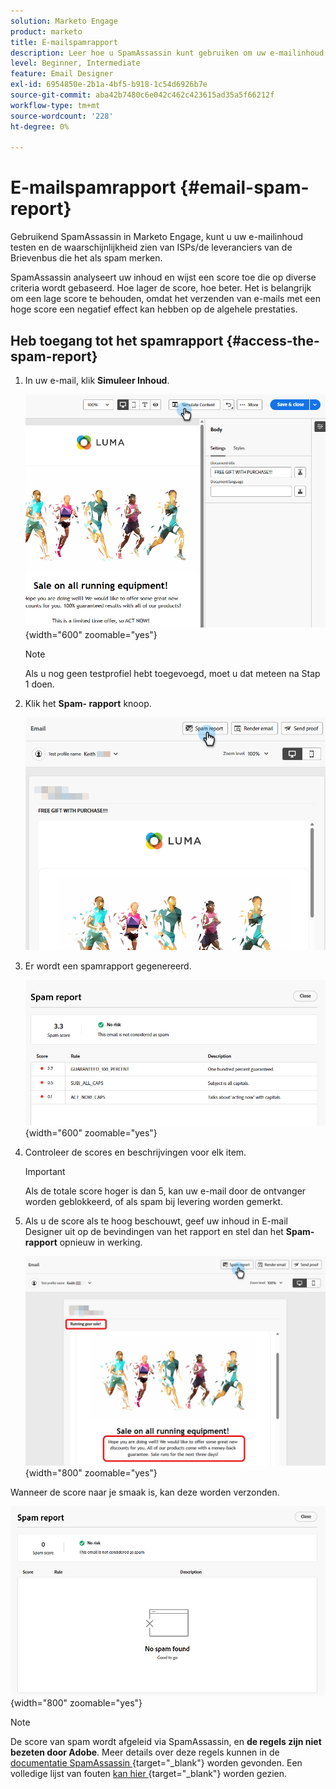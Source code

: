 ```yaml
---
solution: Marketo Engage
product: marketo
title: E-mailspamrapport
description: Leer hoe u SpamAssassin kunt gebruiken om uw e-mailinhoud te testen en de kans te zien dat deze als spam wordt gemarkeerd.
level: Beginner, Intermediate
feature: Email Designer
exl-id: 6954850e-2b1a-4bf5-b918-1c54d6926b7e
source-git-commit: aba42b7480c6e042c462c423615ad35a5f66212f
workflow-type: tm+mt
source-wordcount: '228'
ht-degree: 0%

---
```


# E-mailspamrapport {#email-spam-report}

Gebruikend SpamAssassin in Marketo Engage, kunt u uw e-mailinhoud testen en de waarschijnlijkheid zien van ISPs/de leveranciers van de Brievenbus die het als spam merken.

SpamAssassin analyseert uw inhoud en wijst een score toe die op diverse criteria wordt gebaseerd. Hoe lager de score, hoe beter. Het is belangrijk om een lage score te behouden, omdat het verzenden van e-mails met een hoge score een negatief effect kan hebben op de algehele prestaties.

## Heb toegang tot het spamrapport {#access-the-spam-report}

1. In uw e-mail, klik **Simuleer Inhoud**.

   ![](assets/email-spam-report-1.png){width="600" zoomable="yes"}

   >[!NOTE]
   >
   >Als u nog geen testprofiel hebt toegevoegd, moet u dat meteen na Stap 1 doen.

1. Klik het **Spam- rapport** knoop.

   ![](assets/email-spam-report-2.png)

1. Er wordt een spamrapport gegenereerd.

   ![](assets/email-spam-report-3.png){width="600" zoomable="yes"}

1. Controleer de scores en beschrijvingen voor elk item.

   >[!IMPORTANT]
   >
   >Als de totale score hoger is dan 5, kan uw e-mail door de ontvanger worden geblokkeerd, of als spam bij levering worden gemerkt.

1. Als u de score als te hoog beschouwt, geef uw inhoud in E-mail Designer uit op de bevindingen van het rapport en stel dan het **Spam- rapport** opnieuw in werking.

   ![](assets/email-spam-report-4.png){width="800" zoomable="yes"}

Wanneer de score naar je smaak is, kan deze worden verzonden.

![](assets/email-spam-report-5.png){width="800" zoomable="yes"}

>[!NOTE]
>
>De score van spam wordt afgeleid via SpamAssassin, en **de regels zijn niet bezeten door Adobe**. Meer details over deze regels kunnen in de [ documentatie SpamAssassin ](https://spamassassin.apache.org/#_blank){target="_blank"} worden gevonden. Een volledige lijst van fouten [ kan hier ](https://spamassassin.apache.org/old/tests_3_0_x.html){target="_blank"} worden gezien.
